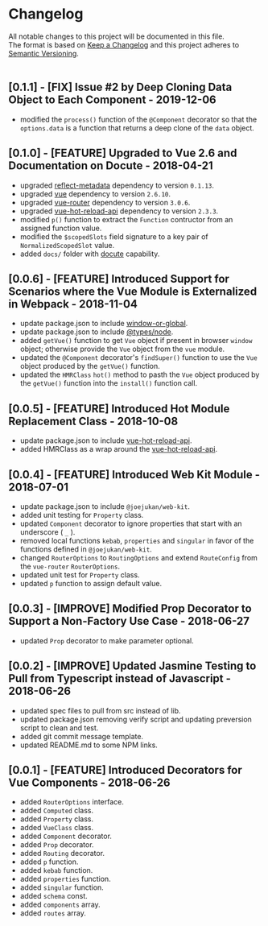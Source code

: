 # Changelog
All notable changes to this project will be documented in this file.<br/>
The format is based on [Keep a Changelog](http://keepachangelog.com/en/1.0.0/)
and this project adheres to [Semantic Versioning](http://semver.org/spec/v2.0.0.html).<br/><br/>

## [0.1.1] - [FIX] Issue #2 by Deep Cloning Data Object to Each Component - 2019-12-06
* modified the `process()` function of the `@Component` decorator so that the `options.data` is a function that returns a deep clone of the `data` object.

## [0.1.0] - [FEATURE] Upgraded to Vue 2.6 and Documentation on Docute - 2018-04-21
* upgraded [reflect-metadata](https://www.npmjs.com/package/reflect-metadata) dependency to version `0.1.13`.
* upgraded [vue](https://www.npmjs.com/package/vue) dependency to version `2.6.10`.
* upgraded [vue-router](https://www.npmjs.com/package/vue-router) dependency to version `3.0.6`.
* upgraded [vue-hot-reload-api](https://www.npmjs.com/package/vue-hot-reload-api) dependency to version `2.3.3`.
* modified `p()` function to extract the `Function` contructor from an assigned function value.
* modified the `$scopedSlots` field signature to a key pair of `NormalizedScopedSlot` value.
* added `docs/` folder with [docute](https://www.npmjs.com/package/docute) capability.

## [0.0.6] - [FEATURE] Introduced Support for Scenarios where the Vue Module is Externalized in Webpack - 2018-11-04
* update package.json to include [window-or-global](https://www.npmjs.com/package/window-or-global).
* update package.json to include [@types/node](https://www.npmjs.com/package/@types/node).
* added `getVue()` function to get `Vue` object if present in browser `window` object; otherwise provide the `Vue` object from the `vue` module.
* updated the `@Component` decorator's `findSuper()` function to use the `Vue` object produced by the `getVue()` function.
* updated the `HMRClass` `hot()` method to pasth the `Vue` object produced by the `getVue()` function into the `install()` function call.

## [0.0.5] - [FEATURE] Introduced Hot Module Replacement Class - 2018-10-08
* update package.json to include [vue-hot-reload-api](https://www.npmjs.com/package/vue-hot-reload-api).
* added HMRClass as a wrap around the [vue-hot-reload-api](https://www.npmjs.com/package/vue-hot-reload-api).

## [0.0.4] - [FEATURE] Introduced Web Kit Module - 2018-07-01
* update package.json to include `@joejukan/web-kit`. 
* added unit testing for `Property` class.
* updated `Component` decorator to ignore properties that start with an underscore ( `_` ).
* removed local functions `kebab`, `properties` and `singular` in favor of the functions defined in `@joejukan/web-kit`. 
* changed  `RouterOptions` to `RoutingOptions` and extend `RouteConfig` from the `vue-router` `RouterOptions`.
* updated unit test for `Property` class.
* updated `p` function to assign default value.

## [0.0.3] - [IMPROVE] Modified Prop Decorator to Support a Non-Factory Use Case - 2018-06-27
* updated `Prop` decorator to make parameter optional.

## [0.0.2] - [IMPROVE] Updated Jasmine Testing to Pull from Typescript instead of Javascript - 2018-06-26
* updated spec files to pull from src instead of lib.
* updated package.json removing verify script and updating preversion script to clean and test.
* added git commit message template.
* updated README.md to some NPM links.

## [0.0.1] - [FEATURE] Introduced Decorators for Vue Components - 2018-06-26
* added `RouterOptions` interface.
* added `Computed` class.
* added `Property` class.
* added `VueClass` class.
* added `Component` decorator.
* added `Prop` decorator.
* added `Routing` decorator.
* added `p` function.
* added `kebab` function.
* added `properties` function.
* added `singular` function.
* added `schema` const.
* added `components` array.
* added `routes` array.